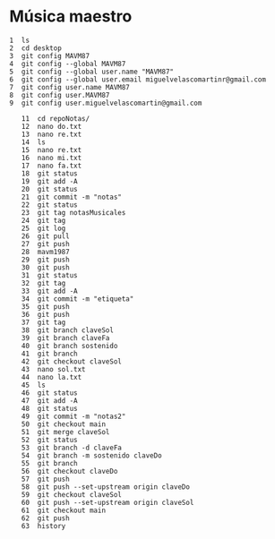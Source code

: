 # Música maestro
    1  ls
    2  cd desktop
    3  git config MAVM87
    4  git config --global MAVM87
    5  git config --global user.name "MAVM87"
    6  git config --global user.email miguelvelascomartinr@gmail.com
    7  git config user.name MAVM87
    8  git config user.MAVM87
    9  git config user.miguelvelascomartin@gmail.com
~~~~   10  git clone https://github.com/MAVM87/repoNotas.git
   11  cd repoNotas/
   12  nano do.txt
   13  nano re.txt
   14  ls
   15  nano re.txt
   16  nano mi.txt
   17  nano fa.txt
   18  git status
   19  git add -A
   20  git status
   21  git commit -m "notas"
   22  git status
   23  git tag notasMusicales
   24  git tag
   25  git log
   26  git pull
   27  git push
   28  mavm1987
   29  git push
   30  git push
   31  git status
   32  git tag
   33  git add -A
   34  git commit -m "etiqueta"
   35  git push
   36  git push
   37  git tag
   38  git branch claveSol
   39  git branch claveFa
   40  git branch sostenido
   41  git branch
   42  git checkout claveSol
   43  nano sol.txt
   44  nano la.txt
   45  ls
   46  git status
   47  git add -A
   48  git status
   49  git commit -m "notas2"
   50  git checkout main
   51  git merge claveSol
   52  git status
   53  git branch -d claveFa
   54  git branch -m sostenido claveDo
   55  git branch
   56  git checkout claveDo
   57  git push
   58  git push --set-upstream origin claveDo
   59  git checkout claveSol
   60  git push --set-upstream origin claveSol
   61  git checkout main
   62  git push
   63  history
